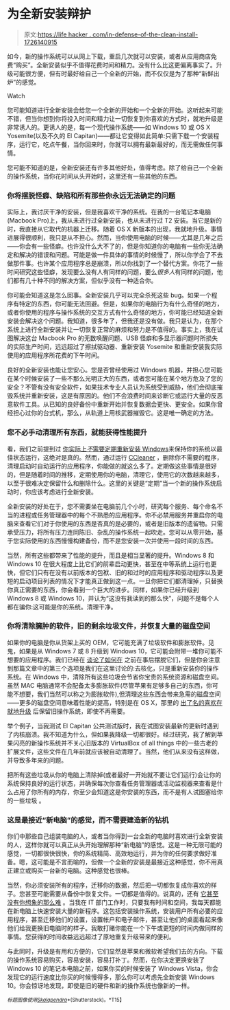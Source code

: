 # 为全新安装辩护

> 原文:[https://life hacker . com/in-defense-of-the-clean-install-1726140915](https://lifehacker.com/in-defense-of-the-clean-install-1726140915)

如今，新的操作系统可以从网上下载，重启几次就可以安装，或者从应用商店免费“购买”。全新安装似乎不值得花费时间和精力。没有什么比这更偏离事实了。升级可能很方便，但有时最好给自己一个全新的开始，而不仅仅是为了那种“新鲜出炉”的感觉。

Watch

您可能知道进行全新安装会给您一个全新的开始和一个全新的开始。这听起来可能不错，但当你想到你将投入时间和精力让一切恢复到你喜欢的方式时，就地升级是非常诱人的。更诱人的是，每一个现代操作系统——如 Windows 10 或 OS X Yosemite(以及不久的 El Capitan)——都让它变得如此简单:只需下载一个安装程序，运行它，吃点午餐，当你回来时，你就可以拥有最新最好的，而无需做任何事情。

您可能不知道的是，全新安装还有许多其他好处，值得考虑。除了给自己一个全新的操作系统，当你花时间从头开始时，这里还有一些其他的东西。

### 你将摆脱怪癖、缺陷和所有那些你永远无法确定的问题

实际上，我讨厌干净的安装，但是我喜欢干净的系统。在我的一台笔记本电脑(Macbook Pro)上，我从未进行过全新安装，也从未进行过 T2 安装。当它是新的时，我直接从它取代的机器上迁移。随着 OS X 新版本的出现，我就地升级。事情进展得很顺利，我只是从不担心。然而，当你使用电脑的时候——尤其是几年之后——你会有一些怪癖。也许没什么大不了的，但是你知道你的电脑有一些你无法确定和解决的错误和问题。可能是做一件具体的事情的时候慢了，所以你学会了不去做那件事。也许某个应用程序总是崩溃，所以你找到了一个替代方案。你花了一些时间研究这些怪癖，发现要么没有人有同样的问题，要么*很多人*有同样的问题，他们都有几十种不同的解决方案，但似乎没有一种适合你。

你可能会知道这是怎么回事。全新安装几乎可以完全杀死这些 bug。如果一个程序有特定的东西，你可能无法回避。但是，如果你的电脑行为有什么奇怪的地方，或者你使用的程序与操作系统的交互方式有什么奇怪的地方，你可能已经知道全新安装会解决这个问题。我知道，很多年了，但我还是没有做。我只是认为，在那个系统上进行全新安装并让一切恢复正常的麻烦和努力是不值得的。事实上，我在试图解决这台 Macbook Pro 的无数唤醒问题、USB 怪癖和多显示器问题时所损失的实际生产时间，远远超过了擦拭驱动器、重新安装 Yosemite 和重新安装我实际使用的应用程序所花费的下午时间。

良好的全新安装也能让您安心。您是否曾经使用过 Windows 机器，并担心您可能在某个时候安装了一些不那么光明正大的东西，或者您可能在某个地方危及了您的安全？不管有没有安全软件，如果技术专业人员认为系统受到威胁，他们会彻底摧毁系统并重新安装，这是有原因的。他们不会浪费时间来诊断它或运行大量的反恶意软件工具。从已知的良好备份中重新开始并恢复数据会更快、更安全。如果你曾经担心过你的台式机，那么，从轨道上用核武器摧毁它。这是唯一确定的方法。

### 您不必手动清理所有东西，就能获得性能提升

看，我们之前提到过 [你实际上*不*需要定期重新安装 Windows](https://lifehacker.com/you-dont-need-to-regularly-reinstall-windows-heres-why-5435523)来保持你的系统以最佳状态运行，这绝对是真的。然而，通过运行 [CCleaner](https://www.piriform.com/ccleaner) ，删除你不需要的程序，清理启动时自动运行的应用程序，你能做的就这么多了。定期做这些事情是很好的，但是随着时间的推移，定期使用你的电脑，清理它，使用它的次数越来越多，以至于很难决定保留什么和删除什么。这里的关键是“定期”当一个新的操作系统启动时，你应该考虑进行全新安装。

全新安装的好处在于，您不需要坐在电脑前几个小时，研究每个服务、每个命名不当的进程或任务管理器中的每个不熟悉的应用程序。你不必禁用服务并重启你的电脑来查看它们对于你使用的东西是否真的是必要的，或者是旧版本的遗留物。只需承受压力，将所有压力连同陈旧、杂乱的操作系统一起吹走。您可以从零开始，基于您实际使用的东西慢慢构建备份，而不是您安装一次并使用一段时间的东西。

当然，所有这些都带来了性能的提升，而且是相当显著的提升。Windows 8 和 Windows 10 在很大程度上比它们的前辈启动更快，甚至在中等系统上运行也更快，但它们只有在没有以前版本的包袱、旧的和过时的应用程序和驱动程序以及更短的启动项目列表的情况下才能真正做到这一点。一旦你把它们都清理掉，只替换你真正需要的东西，你会看到一个巨大的进步。同样，如果你已经升级到 Windows 8 或 Windows 10，并认为“这没有我读到的那么快”，问题不是每个人都在骗你:这可能是你的系统。清理干净。

### 你将清除臃肿的软件，旧的剩余垃圾文件，并恢复大量的磁盘空间

如果你的电脑是你从货架上买的 OEM，它可能充满了垃圾软件和膨胀软件。见鬼，如果是从 Windows 7 或 8 升级到 Windows 10，它可能会附带一堆你可能不想要的应用程序。我们已经在 [谈论了如何在](https://lifehacker.com/the-complete-guide-to-avoiding-and-removing-windows-c-1630577558) 之前在事后摆脱它们，但是你会注意到那篇文章中的第三个选项是我们在这里讨论的:去核化，只是重新安装你的操作系统。在 Windows 中，清除所有这些垃圾会节省你宝贵的系统资源和磁盘空间。虽然 MAC 电脑通常不会配备太多膨胀软件(尽管苹果有足够多自己的东西，你可能不想要，我们当然可以称之为膨胀软件),但清理这些东西会带来急需的磁盘空间——更多的磁盘空间意味着性能的提高，特别是在 OS X，那里的 [出了名的喜欢在就地升级](https://www.reddit.com/r/apple/comments/2ujt4e/will_a_clean_install_offer_any_benefits_no/) 后保留旧操作系统，即使不再需要。

举个例子，当我测试 El Capitan 公共测试版时，我在试图安装最新的更新时遇到了内核崩溃。我不知道为什么，但如果我降级一切都很好。经过研究，我了解到苹果闪亮的新操作系统并不关心旧版本的 VirtualBox of all things 中的一些古老的扩展文件，这些文件在几年前就应该被自动清理了。当然，他们从来没有这样做，并导致多年来的问题。

把所有这些垃圾从你的电脑上清除掉(或者最好一开始就不要让它们运行)会让你的系统保持良好的运行状态，并确保每次你查看任务管理器或活动监视器来查看是什么占用了你所有的内存，你至少会知道这是你安装的东西，而不是有人试图塞给你的一些垃圾 。

### 这是最接近“新电脑”的感觉，而不需要建造新的钻机

你们中那些自己组装电脑的人，或者当你得到一台全新的电脑时喜欢进行全新安装的人，这样你就可以真正从头开始理解那种“新电脑”的感觉。这是一种无限可能的感觉，一切都很快很快，你的系统精简、高效地运行，并为你的任何要求做好准备。嗯，这可能是不言而喻的，但做一个全新的安装是最接近这种感觉，你不用真正建立或购买一台新的电脑。这种感觉也很棒。

当然，你必须安装所有的程序，迁移你的数据，然后把一切都恢复成你喜欢的样子。您甚至可能需要从备份中恢复文件。一切都是值得的。说真的，还有 [它甚至没有你想象的那么难](https://lifehacker.com/how-to-do-a-clean-install-of-windows-without-losing-you-5983652) 。当我在 IT 部门工作时，只要我有时间和空间，我每天都能在新电脑上快速安装大量的新程序。这包括安装操作系统，安装用户所有必要的应用程序，甚至迁移他们的设置，设置帐户和电子邮件，甚至让他们的桌面看起来像他们给我更换旧电脑时的样子。我敢打赌你能在一个下午或更短的时间内做同样的事情。您获得的时间收益远远超过了原地重复升级带来的便利。

与此同时，升级是有用和方便的，它们显然是苹果和微软希望我们去的方向。下载的操作系统容易购买，容易安装，容易打补丁。然而，在你决定更换安装了 Windows 10 的笔记本电脑之前，如果你买的时候安装了 Windows Vista，你会发现它的运行速度比你买的时候慢得多，那么你可以考虑先全新安装 Windows 10。你会惊讶地发现，即使是旧的硬件和新的操作系统也像新的一样。

<small>*标题图像使用*</small>[<small>*Skalapendra*</small>](http://www.shutterstock.com/pic-191220212/stock-vector-cleaning-window.html?src=FMlbmYvFZmQ1sSHesIbcTA-1-91)<small>*(Shutterstock)。*T15】</small>